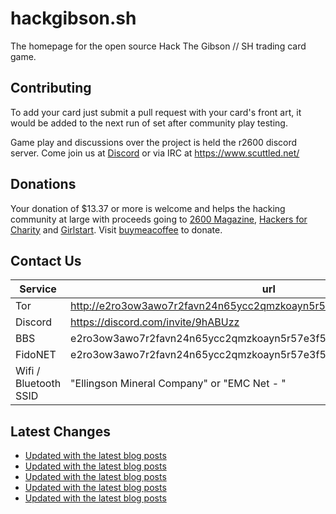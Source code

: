 # hackgibson.sh
The homepage for the open source Hack The Gibson // SH trading card game.


## Contributing

To add your card just submit a pull request with your card's front art, it would be added to the next run of set after community play testing.

Game play and discussions over the project is held the r2600 discord server. Come join us at [Discord](https://discord.com/invite/9hABUzz) or via IRC at https://www.scuttled.net/


## Donations

Your donation of $13.37 or more is welcome and helps the hacking community at large with proceeds going to [2600 Magazine](https://2600.com/), [Hackers for Charity](https://hackersforcharity.org) and [Girlstart](https://girlstart.org).  Visit [buymeacoffee](https://www.buymeacoffee.com/hackgibson.sh) to donate.


## Contact Us

Service | url
-|-
Tor | http://e2ro3ow3awo7r2favn24n65ycc2qmzkoayn5r57e3f56nvjwdcgg32ad.onion
Discord | https://discord.com/invite/9hABUzz
BBS | e2ro3ow3awo7r2favn24n65ycc2qmzkoayn5r57e3f56nvjwdcgg32ad.onion:23
FidoNET | e2ro3ow3awo7r2favn24n65ycc2qmzkoayn5r57e3f56nvjwdcgg32ad.onion:24554
Wifi / Bluetooth SSID | "Ellingson Mineral Company" or "EMC Net - <fidonet address>"

## Latest Changes
<!-- BLOG-POST-LIST:START -->
- [Updated with the latest blog posts](https://github.com/DFW2600/hackgibson.sh/commit/f0beb67ed898fd5cfe1ca1398d1a956dd7784998)
- [Updated with the latest blog posts](https://github.com/DFW2600/hackgibson.sh/commit/54d62b0f53189e8f795dc2de827fce7060490cbb)
- [Updated with the latest blog posts](https://github.com/DFW2600/hackgibson.sh/commit/e5a5d964d0742661e83fd34889be56a97834152e)
- [Updated with the latest blog posts](https://github.com/DFW2600/hackgibson.sh/commit/afd6866f59d34cdd3d118c87f4097fcfd8a3908d)
- [Updated with the latest blog posts](https://github.com/DFW2600/hackgibson.sh/commit/71eef5ef937550e75e11c79b7ece85c28c11af69)
<!-- BLOG-POST-LIST:END -->
